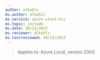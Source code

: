 ```yaml
---
author: alkohli
ms.author: alkohli
ms.service: azure-stack-hci
ms.topic: include
ms.date: 10/13/2023
ms.reviewer: alkohli
ms.lastreviewed: 10/13/2023
---
```


> Applies to: Azure Local, version 23H2
